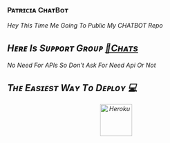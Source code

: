 ### Pᴀᴛʀɪᴄɪᴀ CʜᴀᴛBᴏᴛ

<I> Hey This Time Me Going To Public My CHATBOT Repo <I/>

## Hᴇʀᴇ Is Sᴜᴩᴩᴏʀᴛ Gʀᴏᴜᴩ [👥Cʜᴀᴛs](t.me/patricia_support)

No Need For APIs So Don't Ask For Need Api Or Not

## Tʜᴇ Eᴀsɪᴇsᴛ Wᴀʏ Tᴏ Dᴇᴩʟᴏʏ 💻

<p align="center"><a href="https://heroku.com/deploy?template=https://github.com/Toxictelegram/chatbot"><img align="center" alt="Heroku" width="74px" src="https://www.nicepng.com/png/full/223-2233246_heroku-logo-salesforce-heroku.png"></p>
 
